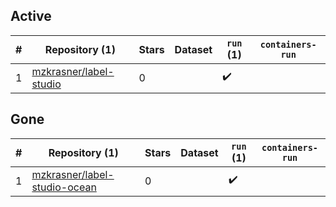 ## Active
| # | Repository (1) | Stars | Dataset | `run` (1) | `containers-run` |
| --- | --- | --- | --- | --- | --- |
| 1 | [mzkrasner/label-studio](https://github.com/mzkrasner/label-studio) | 0 |  | :heavy_check_mark: |  |

## Gone
| # | Repository (1) | Stars | Dataset | `run` (1) | `containers-run` |
| --- | --- | --- | --- | --- | --- |
| 1 | [mzkrasner/label-studio-ocean](https://github.com/mzkrasner/label-studio-ocean) | 0 |  | :heavy_check_mark: |  |
